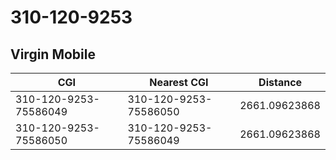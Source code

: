 # 310-120-9253
## Virgin Mobile


| CGI | Nearest CGI | Distance |
|-----|-------------|----------|
| 310-120-9253-75586049 | 310-120-9253-75586050 | 2661.09623868 |
| 310-120-9253-75586050 | 310-120-9253-75586049 | 2661.09623868 |
